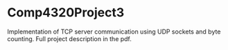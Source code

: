 # Comp4320Project3

Implementation of TCP server communication using UDP sockets and byte counting. Full project description in the pdf.
